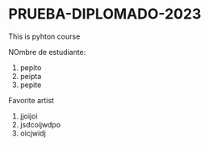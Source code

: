 # PRUEBA-DIPLOMADO-2023

This is pyhton course

NOmbre de estudiante:
1. pepito
2. peipta
3. pepite


Favorite artist
1. jjoijoi
2. jsdcoijwdpo
3. oicjwidj
